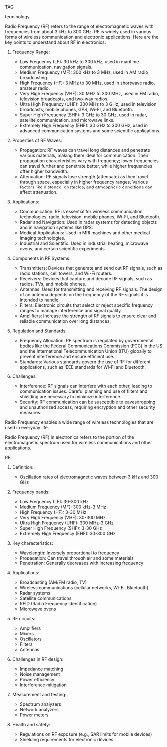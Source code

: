 TAG

terminology

Radio Frequency (RF) refers to the range of electromagnetic waves with frequencies from about 3 kHz to 300 GHz. RF is widely used in various forms of wireless communication and electronic applications. Here are the key points to understand about RF in electronics:

1. Frequency Range:

   - Low Frequency (LF): 30 kHz to 300 kHz, used in maritime communication, navigation signals.
   - Medium Frequency (MF): 300 kHz to 3 MHz, used in AM radio broadcasting.
   - High Frequency (HF): 3 MHz to 30 MHz, used in shortwave radio, amateur radio.
   - Very High Frequency (VHF): 30 MHz to 300 MHz, used in FM radio, television broadcasts, and two-way radios.
   - Ultra High Frequency (UHF): 300 MHz to 3 GHz, used in television broadcasts, mobile phones, GPS, Wi-Fi, and Bluetooth.
   - Super High Frequency (SHF): 3 GHz to 30 GHz, used in radar, satellite communication, and microwave links.
   - Extremely High Frequency (EHF): 30 GHz to 300 GHz, used in advanced communication systems and some scientific applications.

2. Properties of RF Waves:

   - Propagation: RF waves can travel long distances and penetrate various materials, making them ideal for communication. Their propagation characteristics vary with frequency; lower frequencies can travel further and penetrate better, while higher frequencies offer higher bandwidth.
   - Attenuation: RF signals lose strength (attenuate) as they travel through space, especially in higher frequency ranges. Various factors like distance, obstacles, and atmospheric conditions can affect attenuation.

3. Applications:

   - Communication: RF is essential for wireless communication technologies,  radio, television, mobile phones, Wi-Fi, and Bluetooth.
   - Radar and Navigation: Used in radar systems for detecting objects and in navigation systems like GPS.
   - Medical Applications: Used in MRI machines and other medical imaging technologies.
   - Industrial and Scientific: Used in industrial heating, microwave ovens, and certain scientific experiments.

4. Components in RF Systems:

   - Transmitters: Devices that generate and send out RF signals, such as radio stations, cell towers, and Wi-Fi routers.
   - Receivers: Devices that capture and decode RF signals, such as radios, TVs, and mobile phones.
   - Antennas: Used for transmitting and receiving RF signals. The design of an antenna depends on the frequency of the RF signals it is intended to handle.
   - Filters: Electronic circuits that select or reject specific frequency ranges to manage interference and signal quality.
   - Amplifiers: Increase the strength of RF signals to ensure clear and reliable communication over long distances.

5. Regulation and Standards:

   - Frequency Allocation: RF spectrum is regulated by governmental bodies like the Federal Communications Commission (FCC) in the US and the International Telecommunication Union (ITU) globally to prevent interference and ensure efficient use.
   - Standards: Various standards govern the use of RF for different applications, such as IEEE standards for Wi-Fi and Bluetooth.

6. Challenges:

   - Interference: RF signals can interfere with each other, leading to communication issues. Careful planning and use of filters and shielding are necessary to minimize interference.
   - Security: RF communication can be susceptible to eavesdropping and unauthorized access, requiring encryption and other security measures.

Radio Frequency enables a wide range of wireless technologies that are used in everyday life.

Radio Frequency (RF) in electronics refers to the portion of the electromagnetic spectrum used for wireless communications and other applications. 

RF:

1. Definition:

   - Oscillation rates of electromagnetic waves between 3 kHz and 300 GHz

2. Frequency bands:

   - Low Frequency (LF): 30-300 kHz
   - Medium Frequency (MF): 300 kHz-3 MHz
   - High Frequency (HF): 3-30 MHz
   - Very High Frequency (VHF): 30-300 MHz
   - Ultra High Frequency (UHF): 300 MHz-3 GHz
   - Super High Frequency (SHF): 3-30 GHz
   - Extremely High Frequency (EHF): 30-300 GHz

3. Key characteristics:

   - Wavelength: Inversely proportional to frequency
   - Propagation: Can travel through air and some materials
   - Penetration: Generally decreases with increasing frequency

4. Applications:

   - Broadcasting (AM/FM radio, TV)
   - Wireless communications (cellular networks, Wi-Fi, Bluetooth)
   - Radar systems
   - Satellite communications
   - RFID (Radio Frequency Identification)
   - Microwave ovens

5. RF circuits:

   - Amplifiers
   - Mixers
   - Oscillators
   - Filters
   - Antennas

6. Challenges in RF design:

   - Impedance matching
   - Noise management
   - Power efficiency
   - Interference mitigation

7. Measurement and testing:

   - Spectrum analyzers
   - Network analyzers
   - Power meters

8. Health and safety:

   - Regulations on RF exposure (e.g., SAR limits for mobile devices)
   - Shielding requirements for electronic devices
